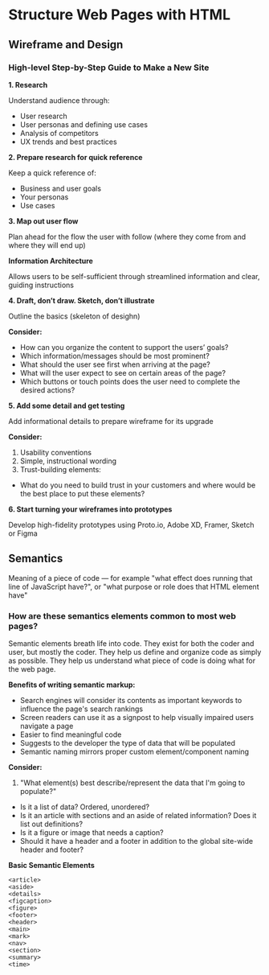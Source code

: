# Structure Web Pages with HTML

## Wireframe and Design

### High-level Step-by-Step Guide to Make a New Site

**1. Research**

Understand audience through:
- User research
- User personas and defining use cases
- Analysis of competitors
- UX trends and best practices

**2. Prepare research for quick reference**

Keep a quick reference of:
- Business and user goals
- Your personas
- Use cases

**3. Map out user flow**

Plan ahead for the flow the user with follow (where they come from and where they will end up) 

**Information Architecture**

Allows users to be self-sufficient through streamlined information and clear, guiding instructions

**4. Draft, don’t draw. Sketch, don’t illustrate**

Outline the basics (skeleton of desighn)

**Consider:**
- How can you organize the content to support the users’ goals?
- Which information/messages should be most prominent?
- What should the user see first when arriving at the page?
- What will the user expect to see on certain areas of the page?
- Which buttons or touch points does the user need to complete the desired actions?

**5. Add some detail and get testing**

Add informational details to prepare wireframe for its upgrade

**Consider:**
1. Usability conventions
2. Simple, instructional wording
3. Trust-building elements: 
  - What do you need to build trust in your customers and where would be the best place to put these elements?

**6. Start turning your wireframes into prototypes**

Develop high-fidelity prototypes using Proto.io, Adobe XD,  Framer, Sketch or Figma 

## Semantics

Meaning of a piece of code — for example "what effect does running that line of JavaScript have?", or "what purpose or role does that HTML element have" 

### How are these semantics elements common to most web pages?

Semantic elements breath life into code. They exist for both the coder and user, but mostly the coder. They help us define and organize code as simply as possible. They help us understand what piece of code is doing what for the web page.

**Benefits of writing semantic markup:**
- Search engines will consider its contents as important keywords to influence the page's search rankings
- Screen readers can use it as a signpost to help visually impaired users navigate a page
- Easier to find meaningful code
- Suggests to the developer the type of data that will be populated
- Semantic naming mirrors proper custom element/component naming

**Consider:**
1. "What element(s) best describe/represent the data that I'm going to populate?" 
  - Is it a list of data? Ordered, unordered?
  - Is it an article with sections and an aside of related information? Does it list out definitions?
  - Is it a figure or image that needs a caption?
  - Should it have a header and a footer in addition to the global site-wide header and footer?

**Basic Semantic Elements**

```
<article>
<aside>
<details>
<figcaption>
<figure>
<footer>
<header>
<main>
<mark>
<nav>
<section>
<summary>
<time>
```

